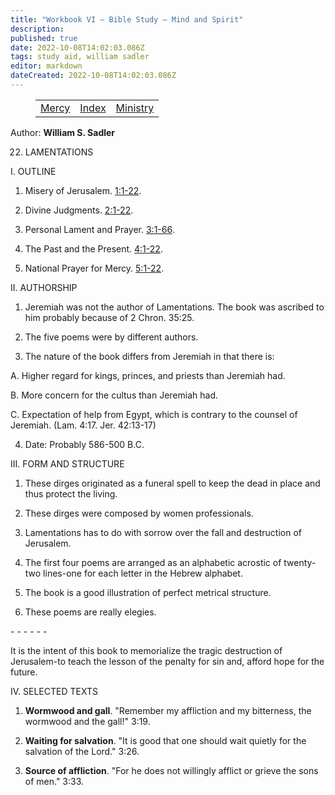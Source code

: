 ```yaml
---
title: "Workbook VI — Bible Study — Mind and Spirit"
description: 
published: true
date: 2022-10-08T14:02:03.086Z
tags: study aid, william sadler
editor: markdown
dateCreated: 2022-10-08T14:02:03.086Z
---
```


<figure class="table chapter-navigator">
	<table>
		<tbody>
		<tr>
			<td><a href="/en/article/William_S_Sadler/Workbook_6_Bible_Study/Mercy">Mercy</a></td>
			<td><a href="/en/article/William_S_Sadler/Workbook_6_Bible_Study/Index">Index</a></td>
			<td><a href="/en/article/William_S_Sadler/Workbook_6_Bible_Study/Ministry">Ministry</a></td>
		</tr>
		</tbody>
	</table>
</figure>

Author: **William S. Sadler**


22. LAMENTATIONS

I. OUTLINE

1. Misery of Jerusalem. [1:1-22](/en/Bible/Lamentations/1#v1).

2. Divine Judgments. [2:1-22](/en/Bible/Lamentations/2#v1).

3. Personal Lament and Prayer. [3:1-66](/en/Bible/Lamentations/3#v1).

4. The Past and the Present. [4:1-22](/en/Bible/Lamentations/4#v1).

5. National Prayer for Mercy. [5:1-22](/en/Bible/Lamentations/5#v1).

II. AUTHORSHIP

1. Jeremiah was not the author of Lamentations. The book was ascribed to him probably because of 2 Chron. 35:25.

2. The five poems were by different authors.

3. The nature of the book differs from Jeremiah in that there is:

A. Higher regard for kings, princes, and priests than Jeremiah had.

B. More concern for the cultus than Jeremiah had.

C. Expectation of help from Egypt, which is contrary to the counsel of Jeremiah. (Lam. 4:17. Jer. 42:13-17)

4. Date: Probably 586-500 B.C.

III. FORM AND STRUCTURE

1. These dirges originated as a funeral spell to keep the dead in place and thus protect the living.

2. These dirges were composed by women professionals.

3. Lamentations has to do with sorrow over the fall and destruction of Jerusalem.

4. The first four poems are arranged as an alphabetic acrostic of twenty-two lines-one for each letter in the Hebrew alphabet.

5. The book is a good illustration of perfect metrical structure.

6. These poems are really elegies.

\- - - - - -

It is the intent of this book to memorialize the tragic destruction of Jerusalem-to teach the lesson of the penalty for sin and, afford hope for the future.

IV. SELECTED TEXTS

1. **Wormwood and gall**. "Remember my affliction and my bitterness, the wormwood and the gall!" 3:19.

2. **Waiting for salvation**. "It is good that one should wait quietly for the salvation of the Lord." 3:26.

3. **Source of affliction**. "For he does not willingly afflict or grieve the sons of men." 3:33.


<br>

